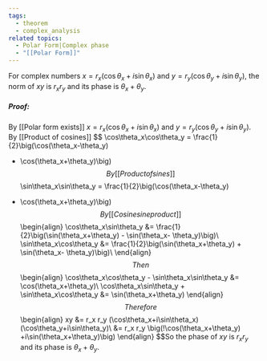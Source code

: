 ```yaml
---
tags:
  - theorem
  - complex_analysis
related topics:
  - Polar Form|Complex phase
  - "[[Polar Form]]"
---
```

For complex numbers $x=r_x(\cos\theta_x+i\sin\theta_x)$ and $y=r_y(\cos\theta_y+i\sin\theta_y)$, the norm of $xy$ is $r_x r_y$ and its phase is $\theta_x + \theta_y$.
##### Proof:
By [[Polar form exists]] $x=r_x(\cos\theta_x+i\sin\theta_x)$ and $y=r_y(\cos\theta_y+i\sin\theta_y)$. By [[Product of cosines]] $$
\cos\theta_x\cos\theta_y 
= \frac{1}{2}\big(\cos(\theta_x-\theta_y) 
+ \cos(\theta_x+\theta_y)\big)$$By [[Product of sines]]$$
\sin\theta_x\sin\theta_y 
= \frac{1}{2}\big(\cos(\theta_x-\theta_y)
- \cos(\theta_x+\theta_y)\big)$$By [[Cosine sine product]]$$
\begin{align}
	\cos\theta_x\sin\theta_y 
		&= \frac{1}{2}\big(\sin(\theta_x+\theta_y)
		- \sin(\theta_x- \theta_y)\big)\\
	\sin\theta_x\cos\theta_y
		&= \frac{1}{2}\big(\sin(\theta_x+\theta_y)
		+ \sin(\theta_x- \theta_y)\big)\\
\end{align}
$$Then$$
\begin{align}
	\cos\theta_x\cos\theta_y 
		- \sin\theta_x\sin\theta_y 
		&= \cos(\theta_x+\theta_y)\\
	\cos\theta_x\sin\theta_y 
		+ \sin\theta_x\cos\theta_y
		&= \sin(\theta_x+\theta_y)
\end{align}$$Therefore$$
\begin{align}
	xy &= r_x r_y 
		(\cos\theta_x+i\sin\theta_x) 
		(\cos\theta_y+i\sin\theta_y)\\
	&= r_x r_y 
		\big(\!\cos(\theta_x+\theta_y)
		+i\sin(\theta_x+\theta_y)\big)
\end{align}
$$So the phase of $xy$ is $r_x r_y$ and its phase is $\theta_x + \theta_y$.